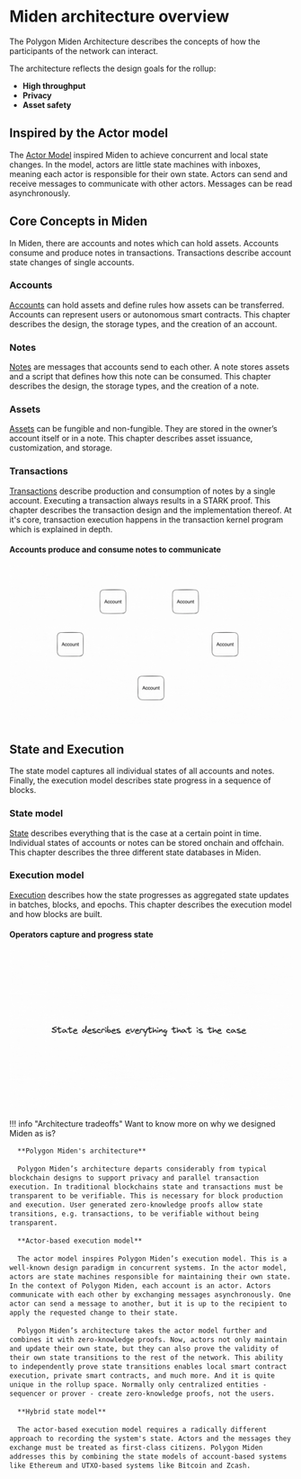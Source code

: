 # Miden architecture overview

The Polygon Miden Architecture describes the concepts of how the participants of the network can interact.

The architecture reflects the design goals for the rollup:

* **High throughput**
* **Privacy**
* **Asset safety**

## Inspired by the Actor model
The [Actor Model](https://en.wikipedia.org/wiki/Actor_model) inspired Miden to achieve concurrent and local state changes. In the model, actors are little state machines with inboxes, meaning each actor is responsible for their own state. Actors can send and receive messages to communicate with other actors. Messages can be read asynchronously.

## Core Concepts in Miden
In Miden, there are accounts and notes which can hold assets. Accounts consume and produce notes in transactions. Transactions describe account state changes of single accounts.

### Accounts
[Accounts](accounts.md) can hold assets and define rules how assets can be transferred. Accounts can represent users or autonomous smart contracts. This chapter describes the design, the storage types, and the creation of an account.

### Notes
[Notes](notes.md) are messages that accounts send to each other. A note stores assets and a script that defines how this note can be consumed. This chapter describes the design, the storage types, and the creation of a note.

### Assets
[Assets](assets.md) can be fungible and non-fungible. They are stored in the owner’s account itself or in a note. This chapter describes asset issuance, customization, and storage.

### Transactions
[Transactions](transactions/overview.md) describe production and consumption of notes by a single account. Executing a transaction always results in a STARK proof. This chapter describes the transaction design and the implementation thereof. At it's core, transaction execution happens in the transaction kernel program which is explained in depth.

#### Accounts produce and consume notes to communicate

![Architecture core concepts](../img/architecture/miden-architecture-core-concepts.gif)

## State and Execution
The state model captures all individual states of all accounts and notes. Finally, the execution model describes state progress in a sequence of blocks.

### State model
[State](state.md) describes everything that is the case at a certain point in time. Individual states of accounts or notes can be stored onchain and offchain. This chapter describes the three different state databases in Miden.

### Execution model
[Execution](execution.md) describes how the state progresses as aggregated state updates in batches, blocks, and epochs. This chapter describes the execution model and how blocks are built.

#### Operators capture and progress state

![Architecture state process](../img/architecture/miden-architecture-state-progress.gif)

!!! info "Architecture tradeoffs"
      Want to know more on why we designed Miden as is?

      **Polygon Miden's architecture**
      
      Polygon Miden’s architecture departs considerably from typical blockchain designs to support privacy and parallel transaction execution. In traditional blockchains state and transactions must be transparent to be verifiable. This is necessary for block production and execution. User generated zero-knowledge proofs allow state transitions, e.g. transactions, to be verifiable without being transparent.

      **Actor-based execution model**
      
      The actor model inspires Polygon Miden’s execution model. This is a well-known design paradigm in concurrent systems. In the actor model, actors are state machines responsible for maintaining their own state. In the context of Polygon Miden, each account is an actor. Actors communicate with each other by exchanging messages asynchronously. One actor can send a message to another, but it is up to the recipient to apply the requested change to their state.

      Polygon Miden’s architecture takes the actor model further and combines it with zero-knowledge proofs. Now, actors not only maintain and update their own state, but they can also prove the validity of their own state transitions to the rest of the network. This ability to independently prove state transitions enables local smart contract execution, private smart contracts, and much more. And it is quite unique in the rollup space. Normally only centralized entities - sequencer or prover - create zero-knowledge proofs, not the users.

      **Hybrid state model**
      
      The actor-based execution model requires a radically different approach to recording the system's state. Actors and the messages they exchange must be treated as first-class citizens. Polygon Miden addresses this by combining the state models of account-based systems like Ethereum and UTXO-based systems like Bitcoin and Zcash.
